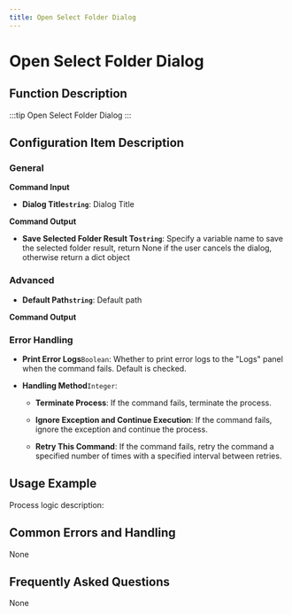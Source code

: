 ```yaml
---
title: Open Select Folder Dialog
---
```


# Open Select Folder Dialog

## Function Description

:::tip 
Open Select Folder Dialog
:::

## Configuration Item Description

### General

**Command Input**

- **Dialog Title`string`**: Dialog Title


**Command Output**

- **Save Selected Folder Result To`string`**: Specify a variable name to save the selected folder result, return None if the user cancels the dialog, otherwise return a dict object

### Advanced

- **Default Path`string`**: Default path


**Command Output**

### Error Handling

- **Print Error Logs**`Boolean`: Whether to print error logs to the "Logs" panel when the command fails. Default is checked. 

- **Handling Method**`Integer`:

    - **Terminate Process**: If the command fails, terminate the process.

    - **Ignore Exception and Continue Execution**: If the command fails, ignore the exception and continue the process.

    - **Retry This Command**: If the command fails, retry the command a specified number of times with a specified interval between retries.

## Usage Example

Process logic description:

## Common Errors and Handling

None

## Frequently Asked Questions

None

